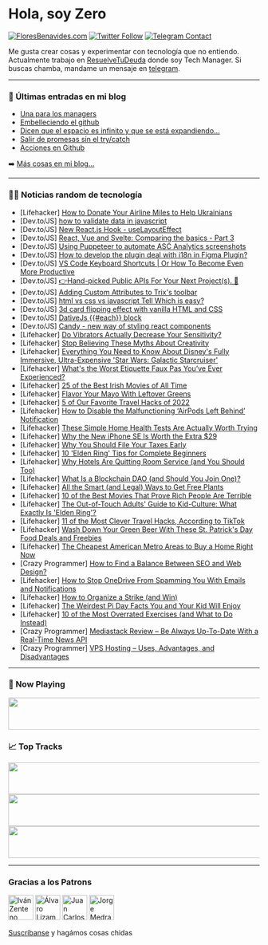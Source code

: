 # Hola, soy Zero

[![FloresBenavides.com](https://img.shields.io/website?down_message=oops&label=MiBlog&style=for-the-badge&up_message=online&url=https%3A%2F%2Ffloresbenavides.com)](https://floresbenavides.com) [![Twitter Follow](https://img.shields.io/twitter/follow/ZeroDragon?color=%231DA1F2&label=Follow&logo=twitter&logoColor=ffffff&style=for-the-badge)](https://twitter.com/zerodragon) [![Telegram Contact](https://img.shields.io/badge/escr%C3%ADbeme-ZeroDragon-%2326A5E4?style=for-the-badge&logo=telegram)](https://t.me/zerodragon)

Me gusta crear cosas y experimentar con tecnología que no entiendo.
Actualmente trabajo en [ResuelveTuDeuda](http://github.com/resuelve) donde soy Tech Manager.
Si buscas chamba, mandame un mensaje en [telegram](https://t.me/zerodragon).

---

### 📕 Últimas entradas en mi blog
<!-- BLOG-POST-LIST:START -->
- [Una para los managers](https://floresbenavides.com/una-para-los-managers/)
- [Embelleciendo el github](https://floresbenavides.com/embelleciendo-el-github/)
- [Dicen que el espacio es infinito y que se está expandiendo…](https://floresbenavides.com/dicen-que-el-espacio-es-infinito-y-que-se-esta-expandiendo/)
- [Salir de promesas sin el try/catch](https://floresbenavides.com/salir-de-promesas-sin-el-try-catch/)
- [Acciones en Github](https://floresbenavides.com/acciones-en-github/)
<!-- BLOG-POST-LIST:END -->

➡️ [Más cosas en mi blog...](https://floresbenavides.com)

---

### 👨‍💻 Noticias random de tecnología
<!-- TECH-POSTS:START -->
- [Lifehacker] [How to Donate Your Airline Miles to Help Ukrainians](https://lifehacker.com/how-to-donate-your-airline-miles-to-help-ukrainians-1848645021)
- [Dev.to/JS] [how to validate data in javascript](https://dev.to/alguercode/how-to-validate-data-in-javascript-3ngl)
- [Dev.to/JS] [New React.js Hook - useLayoutEffect](https://dev.to/alguercode/new-reactjs-hook-uselayouteffect-3b8g)
- [Dev.to/JS] [React, Vue and Svelte: Comparing the basics - Part 3](https://dev.to/ccreusat/react-vue-and-svelte-comparing-the-basics-part-3-2cbk)
- [Dev.to/JS] [Using Puppeteer to automate ASC Analytics screenshots](https://dev.to/nikola/using-puppeteer-to-automate-asc-analytics-screenshots-1nfb)
- [Dev.to/JS] [How to develop the plugin deal with i18n in Figma Plugin?](https://dev.to/kurokky/how-to-develop-the-plugin-deal-with-i18n-in-figma-plugin-295)
- [Dev.to/JS] [VS Code Keyboard Shortcuts | Or How To Become Even More Productive](https://dev.to/danielbellmas/vs-code-keyboard-shortcuts-or-how-to-become-even-more-productive-46ik)
- [Dev.to/JS] [👉Hand-picked Public APIs For Your Next Project&lpar;s&rpar;. 🎁](https://dev.to/jareer/hand-picked-public-apis-for-your-next-projects-f0p)
- [Dev.to/JS] [Adding Custom Attributes to Trix&#39;s toolbar](https://dev.to/rockwell/adding-custom-attributes-to-trixs-toolbar-21pl)
- [Dev.to/JS] [html vs css vs javascript Tell Which is easy?](https://dev.to/cssdesignmaker/html-vs-css-vs-javascript-tell-which-is-easy-4fm5)
- [Dev.to/JS] [3d card flipping effect with vanilla HTML and CSS](https://dev.to/thatanjan/3d-card-flipping-effect-with-vanilla-html-and-css-24b3)
- [Dev.to/JS] [DativeJs {{#each}} block](https://dev.to/tobithedev/dativejs-each-block-4bjf)
- [Dev.to/JS] [Candy - new way of styling react components](https://dev.to/iminside/candy-new-way-of-styling-react-components-24eg)
- [Lifehacker] [Do Vibrators Actually Decrease Your Sensitivity?](https://lifehacker.com/do-vibrators-actually-decrease-your-sensitivity-1848643147)
- [Lifehacker] [Stop Believing These Myths About Creativity](https://lifehacker.com/stop-believing-these-myths-about-creativity-1848641479)
- [Lifehacker] [Everything You Need to Know About Disney&#39;s Fully Immersive, Ultra-Expensive &#39;Star Wars: Galactic Starcruiser&#39;](https://lifehacker.com/everything-you-need-to-know-about-disneys-fully-immersi-1848641622)
- [Lifehacker] [What&#39;s the Worst Etiquette Faux Pas You’ve Ever Experienced?](https://lifehacker.com/whats-the-worst-etiquette-faux-pas-you-ve-ever-experien-1848640489)
- [Lifehacker] [25 of the Best Irish Movies of All Time](https://lifehacker.com/25-of-the-best-irish-movies-of-all-time-1848640617)
- [Lifehacker] [Flavor Your Mayo With Leftover Greens](https://lifehacker.com/flavor-your-mayo-with-leftover-greens-1848640478)
- [Lifehacker] [5 of Our Favorite Travel Hacks of 2022](https://lifehacker.com/5-of-our-favorite-travel-hacks-of-2022-1848641700)
- [Lifehacker] [How to Disable the Malfunctioning ‘AirPods Left Behind’ Notification](https://lifehacker.com/how-to-disable-the-malfunctioning-airpods-left-behind-1848641066)
- [Lifehacker] [These Simple Home Health Tests Are Actually Worth Trying](https://lifehacker.com/these-simple-home-health-tests-are-actually-worth-tryin-1848640897)
- [Lifehacker] [Why the New iPhone SE Is Worth the Extra $29](https://lifehacker.com/why-the-new-iphone-se-is-worth-the-extra-29-1848633156)
- [Lifehacker] [Why You Should File Your Taxes Early](https://lifehacker.com/why-you-should-file-your-taxes-early-1848637393)
- [Lifehacker] [10 &#39;Elden Ring&#39; Tips for Complete Beginners](https://lifehacker.com/10-elden-ring-tips-for-complete-beginners-1848627469)
- [Lifehacker] [Why Hotels Are Quitting Room Service &lpar;and You Should Too&rpar;](https://lifehacker.com/why-hotels-are-quitting-room-service-and-you-should-to-1848637783)
- [Lifehacker] [What Is a Blockchain DAO &lpar;and Should You Join One&rpar;?](https://lifehacker.com/what-is-a-blockchain-dao-and-should-you-join-one-1848636960)
- [Lifehacker] [All the Smart &lpar;and Legal&rpar; Ways to Get Free Plants](https://lifehacker.com/all-the-smart-and-legal-ways-to-get-free-plants-1848638386)
- [Lifehacker] [10 of the Best Movies That Prove Rich People Are Terrible](https://lifehacker.com/10-of-the-best-movies-that-prove-rich-people-are-terrib-1848628516)
- [Lifehacker] [The Out-of-Touch Adults&#39; Guide to Kid-Culture: What Exactly Is &#39;Elden Ring&#39;?](https://lifehacker.com/the-out-of-touch-adults-guide-to-kid-culture-what-exac-1848639580)
- [Lifehacker] [11 of the Most Clever Travel Hacks, According to TikTok](https://lifehacker.com/11-of-the-most-clever-travel-hacks-according-to-tiktok-1848635772)
- [Lifehacker] [Wash Down Your Green Beer With These St. Patrick&#39;s Day Food Deals and Freebies](https://lifehacker.com/wash-down-your-green-beer-with-these-st-patricks-day-f-1848621463)
- [Lifehacker] [The Cheapest American Metro Areas to Buy a Home Right Now](https://lifehacker.com/the-cheapest-american-metro-areas-to-buy-a-home-right-n-1848638415)
- [Crazy Programmer] [How to Find a Balance Between SEO and Web Design?](https://www.thecrazyprogrammer.com/2022/03/how-to-find-a-balance-between-seo-and-web-design.html)
- [Lifehacker] [How to Stop OneDrive From Spamming You With Emails and Notifications](https://lifehacker.com/how-to-stop-onedrive-from-spamming-you-with-emails-and-1848633234)
- [Lifehacker] [How to Organize a Strike &lpar;and Win&rpar;](https://lifehacker.com/how-to-organize-a-strike-and-win-1848628319)
- [Lifehacker] [The Weirdest Pi Day Facts You and Your Kid Will Enjoy](https://lifehacker.com/the-weirdest-pi-day-facts-you-and-your-kid-will-enjoy-1848637107)
- [Lifehacker] [10 of the Most Overrated Exercises &lpar;and What to Do Instead&rpar;](https://lifehacker.com/10-of-the-most-overrated-exercises-and-what-to-do-inst-1848635603)
- [Crazy Programmer] [Mediastack Review – Be Always Up-To-Date With a Real-Time News API](https://www.thecrazyprogrammer.com/2022/03/mediastack-review.html)
- [Crazy Programmer] [VPS Hosting – Uses, Advantages, and Disadvantages](https://www.thecrazyprogrammer.com/2022/03/vps-hosting.html)<!-- TECH-POSTS:END -->

---

### 🎵 Now Playing
<a href="https://spotify-now-playing-dun.vercel.app/now-playing?open"><img src="https://spotify-now-playing-dun.vercel.app/now-playing" width="540" height="64"></a>

### 📈 Top Tracks
<a href="https://spotify-now-playing-dun.vercel.app/top-tracks?i=1&open"><img src="https://spotify-now-playing-dun.vercel.app/top-tracks?i=1" width="540" height="64"></a>
<a href="https://spotify-now-playing-dun.vercel.app/top-tracks?i=2&open"><img src="https://spotify-now-playing-dun.vercel.app/top-tracks?i=2" width="540" height="64"></a>
<a href="https://spotify-now-playing-dun.vercel.app/top-tracks?i=3&open"><img src="https://spotify-now-playing-dun.vercel.app/top-tracks?i=3" width="540" height="64"></a>

---

### Gracias a los Patrons
[<img src="https://avatars.githubusercontent.com/u/243380?v=4" alt="Iván Zenteno" width="50px">](https://github.com/k001) [<img src="https://avatars.githubusercontent.com/u/19955639?v=4" alt="Álvaro Lizama" width="50px">](https://github.com/alvarolizama) [<img src="https://avatars.githubusercontent.com/u/2718753?v=4" alt="Juan Carlos Ruiz" width="50px">](https://github.com/JuanCrg90) [<img src="https://avatars.githubusercontent.com/u/37025?v=4" alt="Jorge Medrano" width="50px">](https://github.com/h1pp1e) 

[Suscríbanse](https://www.patreon.com/zerodragon) y hagámos cosas chidas
